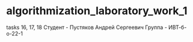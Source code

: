 # algorithmization_laboratory_work_1
tasks 16, 17, 18
Студент - Пустяков Андрей Сергеевич
Группа - ИВТ-б-о-22-1